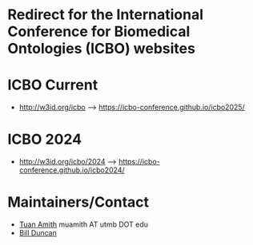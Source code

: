 # Redirect for the International Conference for Biomedical Ontologies (ICBO) websites

# ICBO Current
- http://w3id.org/icbo --> https://icbo-conference.github.io/icbo2025/

# ICBO 2024
- http://w3id.org/icbo/2024 --> https://icbo-conference.github.io/icbo2024/

# Maintainers/Contact
- [Tuan Amith](http://github.com/ProfTuan) muamith AT utmb DOT edu
- [Bill Duncan]()